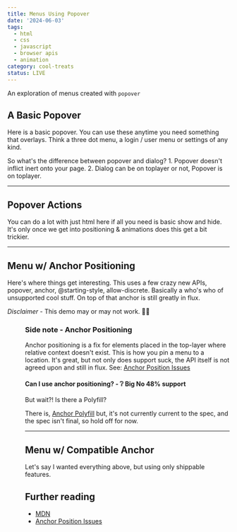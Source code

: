 ```yaml
---
title: Menus Using Popover
date: '2024-06-03'
tags:
  - html
  - css
  - javascript
  - browser apis
  - animation
category: cool-treats
status: LIVE
---
```


<script>
	import Basic from '$/demos/popover/Basic.demo';
	import Action from '$/demos/popover/Action.demo';
	import Menu from '$/demos/popover/Menu.demo';
	import Compat from '$/demos/popover/Compat.demo';
</script>

An exploration of menus created with `popover`

<!-- excerpt -->

## A Basic Popover

Here is a basic popover. You can use these anytime you need something that overlays. Think a three dot menu, a login / user menu or settings of any kind.

<Basic />

So what's the difference between popover and dialog? 1. Popover doesn't inflict inert onto your page. 2. Dialog can be on toplayer or not, Popover is on toplayer.

___

## Popover Actions

You can do a lot with just html here if all you need is basic show and hide. It's only once we get into positioning & animations does this get a bit trickier.

<Action />

___

## Menu w/ Anchor Positioning

Here's where things get interesting.  This uses a few crazy new APIs, popover, anchor, @starting-style, allow-discrete. Basically a who's who of unsupported cool stuff. On top of that anchor is still greatly in flux.

*Disclaimer* - This demo may or may not work. 🤷‍♂️

<Menu />

### Side note - Anchor Positioning

Anchor positioning is a fix for elements placed in the top-layer where relative context doesn't exist. This is how you pin a menu to a location. It's great, but not only does support suck, the API itself is not agreed upon and still in flux. See: [Anchor Position Issues](https://github.com/WebKit/standards-positions/issues/216) 

<h4 class="h3">Can I use anchor positioning? - ❔ Big No 48% support</h4>

But wait?! Is there a Polyfill? 

There is, [Anchor Polyfill](https://github.com/oddbird/css-anchor-positioning) but, it's not currently current to the spec, and the spec isn't final, so hold off for now.

___

## Menu w/ Compatible Anchor

Let's say I wanted everything above, but using only shippable features.

<Compat />


## Further reading

- [MDN](https://developer.mozilla.org/en-US/docs/Web/API/Popover_API)
- [Anchor Position Issues](https://github.com/WebKit/standards-positions/issues/216)